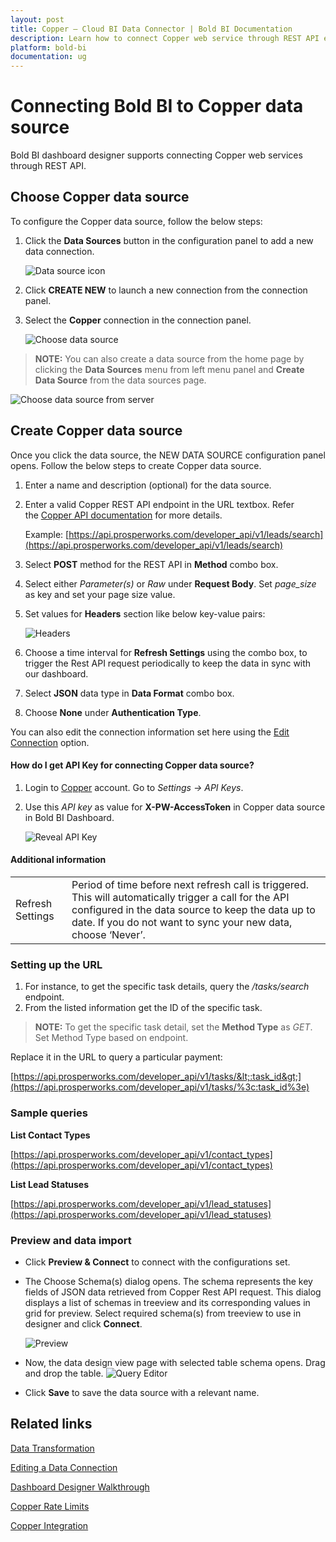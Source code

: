 ```yaml
---
layout: post
title: Copper – Cloud BI Data Connector | Bold BI Documentation
description: Learn how to connect Copper web service through REST API endpoint with Bold BI Cloud and create data source.
platform: bold-bi
documentation: ug
---
```


# Connecting Bold BI to Copper data source
Bold BI dashboard designer supports connecting Copper web services through REST API. 

## Choose Copper data source
To configure the Copper data source, follow the below steps:
1. Click the **Data Sources** button in the configuration panel to add a new data connection.

   ![Data source icon](/static/assets/cloud/working-with-datasource/data-connectors/images/common/DataSourcesIcon.png)

2. Click **CREATE NEW** to launch a new connection from the connection panel.
3. Select the **Copper** connection in the connection panel.

   ![Choose data source](/static/assets/cloud/working-with-datasource/data-connectors/images/Copper/ChooseDS.png)

> **NOTE:**  You can also create a data source from the home page by clicking the **Data Sources** menu from left menu panel and **Create Data Source** from the data sources page.

   ![Choose data source from server](/static/assets/cloud/working-with-datasource/data-connectors/images/Copper/ChooseDS_Server.png)


## Create Copper data source
Once you click the data source, the NEW DATA SOURCE configuration panel opens. Follow the below steps to create Copper data source.
1. Enter a name and description (optional) for the data source.
2. Enter a valid Copper REST API endpoint in the URL textbox. Refer the [Copper API documentation](https://developer.copper.com/?version=latest) for more details.

    Example: [https://api.prosperworks.com/developer_api/v1/leads/search](https://api.prosperworks.com/developer_api/v1/leads/search)

3. Select **POST** method for the REST API in **Method** combo box.
4. Select either *Parameter(s)* or *Raw* under **Request Body**. Set *page_size* as key and set your page size value.
5. Set values for **Headers** section like below key-value pairs:

   ![Headers](/static/assets/cloud/working-with-datasource/data-connectors/images/Copper/Headers.png)

5. Choose a time interval for **Refresh Settings** using the combo box, to trigger the Rest API request periodically to keep the data in sync with our dashboard.  
6. Select **JSON** data type in **Data Format** combo box.
7. Choose **None** under **Authentication Type**.

You can also edit the connection information set here using the [Edit Connection](/cloud-bi/working-with-data-source/editing-a-data-connection/) option.

#### How do I get API Key for connecting Copper data source?
1. Login to [Copper](https://www.copper.com/) account. Go to *Settings -> API Keys*.
2. Use this *API key* as value for **X-PW-AccessToken** in Copper data source in Bold BI Dashboard.

   ![Reveal API Key](/static/assets/cloud/working-with-datasource/data-connectors/images/Copper/APIKey.png)

#### Additional information
<table width="600">
<tr>
<td>
Refresh Settings
</td>
<td>
Period of time before next refresh call is triggered. This will automatically trigger a call for the API configured in the data source to keep the data up to date. If you do not want to sync your new data, choose ‘Never’.
</td>
</tr>
</table>

### Setting up the URL

1. For instance, to get the specific task details, query the <i>/tasks/search</i> endpoint.
2. From the listed information get the ID of the specific task.

> **NOTE:**  To get the specific task detail, set the **Method Type** as *GET*. Set Method Type based on endpoint. 

Replace it in the URL to query a particular payment:

[https://api.prosperworks.com/developer_api/v1/tasks/&lt;:task_id&gt;](https://api.prosperworks.com/developer_api/v1/tasks/%3c:task_id%3e)

### Sample queries
**List Contact Types**

[https://api.prosperworks.com/developer_api/v1/contact_types](https://api.prosperworks.com/developer_api/v1/contact_types)

**List Lead Statuses**

[https://api.prosperworks.com/developer_api/v1/lead_statuses](https://api.prosperworks.com/developer_api/v1/lead_statuses)

### Preview and data import
* Click **Preview & Connect** to connect with the configurations set.
* The Choose Schema(s) dialog opens. The schema represents the key fields of JSON data retrieved from Copper Rest API request. This dialog displays a list of schemas in treeview and its corresponding values in grid for preview. Select required schema(s) from treeview to use in designer and click **Connect**.

   ![Preview](/static/assets/cloud/working-with-datasource/data-connectors/images/common/Preview.png)

* Now, the data design view page with selected table schema opens. Drag and drop the table.
   ![Query Editor](/static/assets/cloud/working-with-datasource/data-connectors/images/common/QueryEditor.png)

* Click **Save** to save the data source with a relevant name.

## Related links
[Data Transformation](/cloud-bi/working-with-data-source/transforming-data/joining-table/)

[Editing a Data Connection](/cloud-bi/working-with-data-source/editing-a-data-connection/)   

[Dashboard Designer Walkthrough](/cloud-bi/getting-started/quick-start/)

[Copper Rate Limits](https://developer.copper.com/?version=latest#requests)

[Copper Integration](https://www.boldbi.com/integrations/copper)